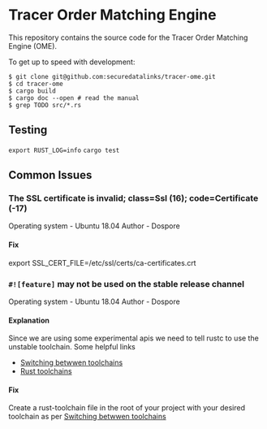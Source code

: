 # Tracer Order Matching Engine #

This repository contains the source code for the Tracer Order Matching Engine (OME).

To get up to speed with development:

    $ git clone git@github.com:securedatalinks/tracer-ome.git
    $ cd tracer-ome
    $ cargo build
    $ cargo doc --open # read the manual
    $ grep TODO src/*.rs

## Testing
`export RUST_LOG=info`
`cargo test`
## Common Issues


### The SSL certificate is invalid; class=Ssl (16); code=Certificate (-17)
Operating system - Ubuntu 18.04
Author - Dospore

#### Fix
export SSL_CERT_FILE=/etc/ssl/certs/ca-certificates.crt


### `#![feature]` may not be used on the stable release channel
Operating system - Ubuntu 18.04
Author - Dospore

#### Explanation
Since we are using some experimental apis we need to tell rustc to use the unstable toolchain.
Some helpful links
- [Switching betwwen toolchains](https://stackoverflow.com/questions/58226545/how-to-switch-between-rust-toolchains)
- [Rust toolchains](https://doc.rust-lang.org/book/appendix-07-nightly-rust.html)

#### Fix
Create a rust-toolchain file in the root of your project with your desired toolchain as per [Switching betwwen toolchains](https://stackoverflow.com/questions/58226545/how-to-switch-between-rust-toolchains)
